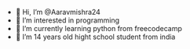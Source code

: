 - 👋 Hi, I’m @Aaravmishra24
- 👀 I’m interested in programming
- 🌱 I’m currently learning python from freecodecamp
- 💞️ I’m 14 years old hight school student from india
